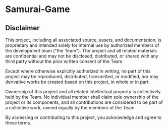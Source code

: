 # Samurai-Game

## Disclaimer

This project, including all associated source, assets, and documentation, is proprietary and intended solely for internal use by authorized members of the development team ("the Team"). The project and all related materials are confidential and may not be disclosed, distributed, or shared with any third party without the prior written consent of the Team.

Except where otherwise explicitly authorized in writing, no part of this project may be reproduced, distributed, transmitted, or modified, nor may derivative works be created based on this project, in whole or in part.

Ownership of this project and all related intellectual property is collectively held by the Team. No individual member shall claim sole ownership of the project or its components, and all contributions are considered to be part of a collective work, owned equally by the members of the Team.

By accessing or contributing to this project, you acknowledge and agree to these terms.
